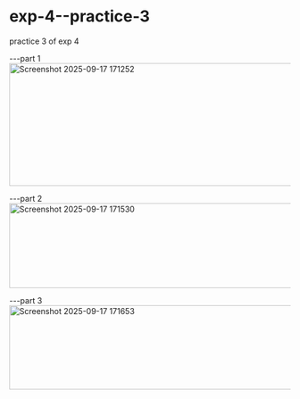 # exp-4--practice-3
practice 3 of exp 4

---part 1
<img width="1057" height="220" alt="Screenshot 2025-09-17 171252" src="https://github.com/user-attachments/assets/300513d4-0fd2-4769-b2ed-153069088013" />

---part 2
<img width="1252" height="152" alt="Screenshot 2025-09-17 171530" src="https://github.com/user-attachments/assets/5872d1f9-a3fe-4d29-95b2-489d5c64d8a8" />

---part 3
<img width="1368" height="151" alt="Screenshot 2025-09-17 171653" src="https://github.com/user-attachments/assets/ac7203a3-647d-45fc-9e49-6f0ab013e29f" />



